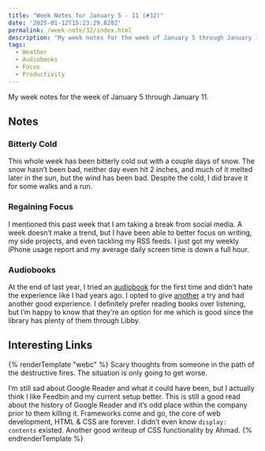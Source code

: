 ```yaml
---
title: "Week Notes for January 5 - 11 (#32)"
date: '2025-01-12T15:23:29.828Z'
permalink: /week-note/32/index.html
description: "My week notes for the week of January 5 through January 11"
tags:
  - Weather
  - Audiobooks
  - Focus
  - Productivity
---
```

My week notes for the week of January 5 through January 11.
<!-- excerpt -->

## Notes

### Bitterly Cold

This whole week has been bitterly cold out with a couple days of snow. The snow hasn’t been bad, neither day even hit 2 inches, and much of it melted later in the sun, but the wind has been bad. Despite the cold, I did brave it for some walks and a run.

### Regaining Focus

I mentioned this past week that I am taking a break from social media. A week doesn’t make a trend, but I have been able to better focus on writing, my side projects, and even tackling my RSS feeds. I just got my weekly iPhone usage report and my average daily screen time is down a full hour.

### Audiobooks

At the end of last year, I tried an [audiobook](/books/annie-jacobsen-nuclear-war/) for the first time and didn’t hate the experience like I had years ago. I opted to give [another](/books/tom-nichols-the-death-of-expertise/) a try and had another good experience. I definitely prefer reading books over listening, but I’m happy to know that they’re an option for me which is good since the library has plenty of them through Libby.

## Interesting Links

{% renderTemplate "webc" %}
<shared-link title="‘We’re Fine’: Lying to Ourselves About a Climate Disaster" url="https://www.404media.co/were-fine-los-angeles-wildfires/" author="Jason Koebler">
  Scary thoughts from someone in the path of the destructive fires. The situation is only going to get worse.
</shared-link>

<shared-link title="Who killed Google Reader?" url="https://www.theverge.com/23778253/google-reader-death-2013-rss-social" author="David Pierce">
  I’m still sad about Google Reader and what it could have been, but I actually think I like Feedbin and my current setup better. This is still a good read about the history of Google Reader and it’s odd place within the company prior to them killing it.
</shared-link>

<shared-link title="Knowing CSS is mastery to Frontend Development" url="https://helloanselm.com/writings/knowing-css-is-mastery-to-frontend-development" author="Anselm Hannemann">
  Frameworks come and go, the core of web development, HTML & CSS are forever.
</shared-link>

<shared-link title="CSS Display Contents" url="https://ishadeed.com/article/display-contents/" author="Ahmad Shadeed">
  I didn’t even know <code>display: contents</code> existed. Another good writeup of CSS functionality by Ahmad.
</shared-link>
{% endrenderTemplate %}